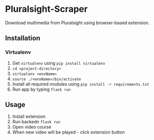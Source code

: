 # Pluralsight-Scraper

Download multimedia from Pluralsight using browser-based extension.

## Installation

### Virtualenv 
1. Get `virtualenv` using `pip install virtualenv`
2. `cd <project-directory>`
3. `virtualenv <envName>` 
4. `source ./<envName>/bin/activate`
5. Install all required modules using `pip install -r requirements.txt`
6. Run app by typing `flask run`


## Usage
1. Install extension
2. Run backedn `flask run`
3. Open video course
4. When new video will be played - click extension button